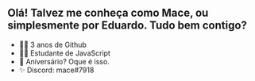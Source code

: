 ## Olá! Talvez me conheça como Mace, ou simplesmente por Eduardo. Tudo bem contigo?

- 🐱‍👤 3 anos de Github
- 🐱‍💻 Estudante de JavaScript 
- 🎉 Aniversário? Oque é isso.
- ✨ Discord: mace#7918
